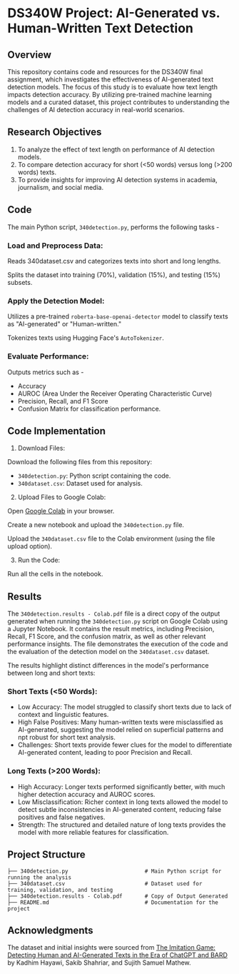 # DS340W Project: AI-Generated vs. Human-Written Text Detection

## Overview
This repository contains code and resources for the DS340W final assignment, which investigates the effectiveness of AI-generated text detection models. The focus of this study is to evaluate how text length impacts detection accuracy. By utilizing pre-trained machine learning models and a curated dataset, this project contributes to understanding the challenges of AI detection accuracy in real-world scenarios.

## Research Objectives
1. To analyze the effect of text length on performance of AI detection models.
2. To compare detection accuracy for short (<50 words) versus long (>200 words) texts.
3. To provide insights for improving AI detection systems in academia, journalism, and social media.

## Code

The main Python script, `340detection.py`, performs the following tasks -

### Load and Preprocess Data:
Reads 340dataset.csv and categorizes texts into short and long lengths.

Splits the dataset into training (70%), validation (15%), and testing (15%) subsets.

### Apply the Detection Model:
Utilizes a pre-trained `roberta-base-openai-detector` model to classify texts as "AI-generated" or "Human-written."

Tokenizes texts using Hugging Face's `AutoTokenizer`.

### Evaluate Performance:

Outputs metrics such as - 
- Accuracy
- AUROC (Area Under the Receiver Operating Characteristic Curve)
- Precision, Recall, and F1 Score
- Confusion Matrix for classification performance.

## Code Implementation

1. Download Files:

Download the following files from this repository:
- `340detection.py`: Python script containing the code.
- `340dataset.csv`: Dataset used for analysis.

2. Upload Files to Google Colab:

Open [Google Colab](https://colab.research.google.com/) in your browser.

Create a new notebook and upload the `340detection.py` file.

Upload the `340dataset.csv` file to the Colab environment (using the file upload option).

3. Run the Code:

Run all the cells in the notebook.


## Results

The `340detection.results - Colab.pdf` file is a direct copy of the output generated when running the `340detection.py` script on Google Colab using a Jupyter Notebook. It contains the result metrics, including Precision, Recall, F1 Score, and the confusion matrix, as well as other relevant performance insights. The file demonstrates the execution of the code and the evaluation of the detection model on the `340dataset.csv` dataset.

The results highlight distinct differences in the model's performance between long and short texts:

### Short Texts (<50 Words):
- Low Accuracy: The model struggled to classify short texts due to lack of context and linguistic features.
- High False Positives: Many human-written texts were misclassified as AI-generated, suggesting the model relied on superficial patterns and npt robust for short text analysis.
- Challenges: Short texts provide fewer clues for the model to differentiate AI-generated content, leading to poor Precision and Recall.

### Long Texts (>200 Words):
- High Accuracy: Longer texts performed significantly better, with much higher detection accuracy and AUROC scores.
- Low Misclassification: Richer context in long texts allowed the model to detect subtle inconsistencies in AI-generated content, reducing false positives and false negatives.
- Strength: The structured and detailed nature of long texts provides the model with more reliable features for classification.

## Project Structure
```DS340W-AI-Text-Detection/
├── 340detection.py                        # Main Python script for running the analysis
├── 340dataset.csv                         # Dataset used for training, validation, and testing
├── 340detection.results - Colab.pdf       # Copy of Output Generated
├── README.md                              # Documentation for the project
```

## Acknowledgments
The dataset and initial insights were sourced from [The Imitation Game: Detecting Human and AI-Generated Texts in the Era of ChatGPT and BARD](https://paperswithcode.com/paper/the-imitation-game-detecting-human-and-ai) by Kadhim Hayawi, Sakib Shahriar, and Sujith Samuel Mathew.


